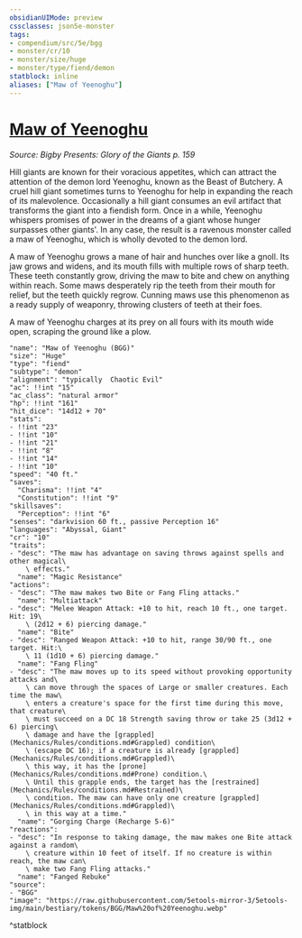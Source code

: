 ```yaml
---
obsidianUIMode: preview
cssclasses: json5e-monster
tags:
- compendium/src/5e/bgg
- monster/cr/10
- monster/size/huge
- monster/type/fiend/demon
statblock: inline
aliases: ["Maw of Yeenoghu"]
---
```

# [Maw of Yeenoghu](Mechanics\bestiary\fiend/maw-of-yeenoghu-bgg.md)
*Source: Bigby Presents: Glory of the Giants p. 159*  

Hill giants are known for their voracious appetites, which can attract the attention of the demon lord Yeenoghu, known as the Beast of Butchery. A cruel hill giant sometimes turns to Yeenoghu for help in expanding the reach of its malevolence. Occasionally a hill giant consumes an evil artifact that transforms the giant into a fiendish form. Once in a while, Yeenoghu whispers promises of power in the dreams of a giant whose hunger surpasses other giants'. In any case, the result is a ravenous monster called a maw of Yeenoghu, which is wholly devoted to the demon lord.

A maw of Yeenoghu grows a mane of hair and hunches over like a gnoll. Its jaw grows and widens, and its mouth fills with multiple rows of sharp teeth. These teeth constantly grow, driving the maw to bite and chew on anything within reach. Some maws desperately rip the teeth from their mouth for relief, but the teeth quickly regrow. Cunning maws use this phenomenon as a ready supply of weaponry, throwing clusters of teeth at their foes.

A maw of Yeenoghu charges at its prey on all fours with its mouth wide open, scraping the ground like a plow.

```statblock
"name": "Maw of Yeenoghu (BGG)"
"size": "Huge"
"type": "fiend"
"subtype": "demon"
"alignment": "typically  Chaotic Evil"
"ac": !!int "15"
"ac_class": "natural armor"
"hp": !!int "161"
"hit_dice": "14d12 + 70"
"stats":
- !!int "23"
- !!int "10"
- !!int "21"
- !!int "8"
- !!int "14"
- !!int "10"
"speed": "40 ft."
"saves":
  "Charisma": !!int "4"
  "Constitution": !!int "9"
"skillsaves":
  "Perception": !!int "6"
"senses": "darkvision 60 ft., passive Perception 16"
"languages": "Abyssal, Giant"
"cr": "10"
"traits":
- "desc": "The maw has advantage on saving throws against spells and other magical\
    \ effects."
  "name": "Magic Resistance"
"actions":
- "desc": "The maw makes two Bite or Fang Fling attacks."
  "name": "Multiattack"
- "desc": "Melee Weapon Attack: +10 to hit, reach 10 ft., one target. Hit: 19\
    \ (2d12 + 6) piercing damage."
  "name": "Bite"
- "desc": "Ranged Weapon Attack: +10 to hit, range 30/90 ft., one target. Hit:\
    \ 11 (1d10 + 6) piercing damage."
  "name": "Fang Fling"
- "desc": "The maw moves up to its speed without provoking opportunity attacks and\
    \ can move through the spaces of Large or smaller creatures. Each time the maw\
    \ enters a creature's space for the first time during this move, that creature\
    \ must succeed on a DC 18 Strength saving throw or take 25 (3d12 + 6) piercing\
    \ damage and have the [grappled](Mechanics/Rules/conditions.md#Grappled) condition\
    \ (escape DC 16); if a creature is already [grappled](Mechanics/Rules/conditions.md#Grappled)\
    \ this way, it has the [prone](Mechanics/Rules/conditions.md#Prone) condition.\
    \ Until this grapple ends, the target has the [restrained](Mechanics/Rules/conditions.md#Restrained)\
    \ condition. The maw can have only one creature [grappled](Mechanics/Rules/conditions.md#Grappled)\
    \ in this way at a time."
  "name": "Gorging Charge (Recharge 5-6)"
"reactions":
- "desc": "In response to taking damage, the maw makes one Bite attack against a random\
    \ creature within 10 feet of itself. If no creature is within reach, the maw can\
    \ make two Fang Fling attacks."
  "name": "Fanged Rebuke"
"source":
- "BGG"
"image": "https://raw.githubusercontent.com/5etools-mirror-3/5etools-img/main/bestiary/tokens/BGG/Maw%20of%20Yeenoghu.webp"
```
^statblock